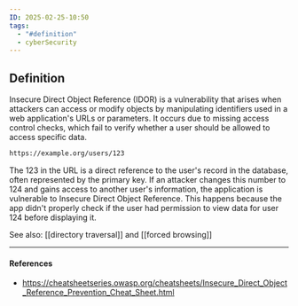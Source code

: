 ```yaml
---
ID: 2025-02-25-10:50
tags:
  - "#definition"
  - cyberSecurity
---
```

## Definition

Insecure Direct Object Reference (IDOR) is a vulnerability that arises when attackers can access or modify objects by manipulating identifiers used in a web application's URLs or parameters. It occurs due to missing access control checks, which fail to verify whether a user should be allowed to access specific data.

```txt
https://example.org/users/123
```

The 123 in the URL is a direct reference to the user's record in the database, often represented by the primary key. If an attacker changes this number to 124 and gains access to another user's information, the application is vulnerable to Insecure Direct Object Reference. This happens because the app didn't properly check if the user had permission to view data for user 124 before displaying it.

See also: [[directory traversal]] and [[forced browsing]]

---
#### References
- https://cheatsheetseries.owasp.org/cheatsheets/Insecure_Direct_Object_Reference_Prevention_Cheat_Sheet.html